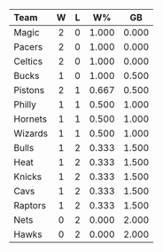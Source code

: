 | Team                             |  W  |  L  |  W%   |  GB   |
|:---------------------------------|:---:|:---:|:-----:|:-----:|
| [](/r/orlandomagic) Magic        |  2  |  0  | 1.000 | 0.000 |
| [](/r/pacers) Pacers             |  2  |  0  | 1.000 | 0.000 |
| [](/r/bostonceltics) Celtics     |  2  |  0  | 1.000 | 0.000 |
| [](/r/mkebucks) Bucks            |  1  |  0  | 1.000 | 0.500 |
| [](/r/detroitpistons) Pistons    |  2  |  1  | 0.667 | 0.500 |
| [](/r/sixers) Philly             |  1  |  1  | 0.500 | 1.000 |
| [](/r/charlottehornets) Hornets  |  1  |  1  | 0.500 | 1.000 |
| [](/r/washingtonwizards) Wizards |  1  |  1  | 0.500 | 1.000 |
| [](/r/chicagobulls) Bulls        |  1  |  2  | 0.333 | 1.500 |
| [](/r/heat) Heat                 |  1  |  2  | 0.333 | 1.500 |
| [](/r/nyknicks) Knicks           |  1  |  2  | 0.333 | 1.500 |
| [](/r/clevelandcavs) Cavs        |  1  |  2  | 0.333 | 1.500 |
| [](/r/torontoraptors) Raptors    |  1  |  2  | 0.333 | 1.500 |
| [](/r/gonets) Nets               |  0  |  2  | 0.000 | 2.000 |
| [](/r/atlantahawks) Hawks        |  0  |  2  | 0.000 | 2.000 |
